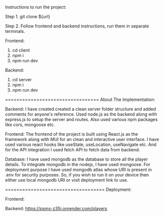 Instructions to run the project:

Step 1. git clone ${url}

Step 2. Follow frontend and backend instructions, run them in separate terminals.

Frontend:
1. cd client
2. npm i
3. npm run dev

Backend:
1. cd server
2. npm i
3. npm run dev

=================================
About The Implementation:

Backend:
I have created created a clean server folder structure and added comments for anyone's reference. Used node.js as the backend along with express.js to setup the server and routes. Also used various npm packages like cors, mongoose etc.

Frontend:
The frontend of the project is built using React.js as the framework along with MUI for an clean and interactive user interface. I have used various react hooks like useState, useLocation, useNavigate etc. And for the API integration I used fetch API to fetch data from backend.

Database:
I have used mongodb as the database to store all the player details. To integrate mongodb in the nodejs, I have used mongoose.
For deployment purpose I have used mongodb atlas whose URI is present in .env for security purposes. So, if you wish to run it on your device then either use local mongodb URI or visit deployment link to use.

===================================
Deployment:

Frontend: 

Backend: https://psms-z35j.onrender.com/players
